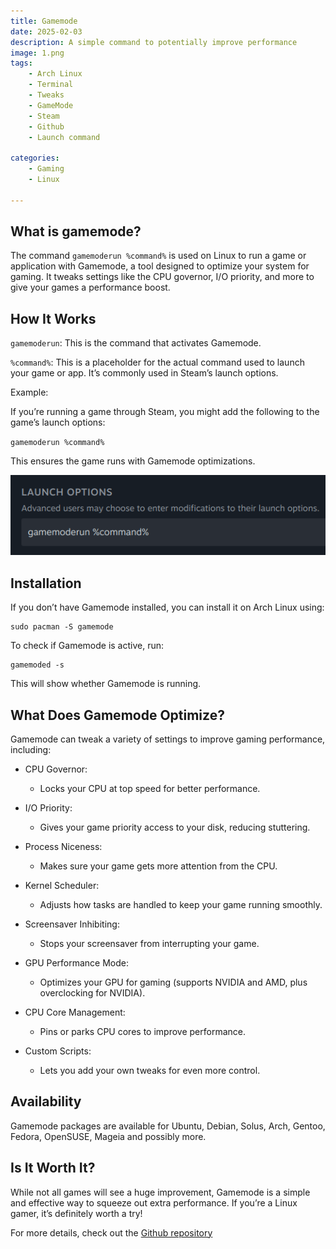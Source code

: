 ```yaml
---
title: Gamemode
date: 2025-02-03
description: A simple command to potentially improve performance
image: 1.png
tags:
    - Arch Linux
    - Terminal
    - Tweaks
    - GameMode
    - Steam
    - Github
    - Launch command

categories:
    - Gaming
    - Linux

---
```


## What is gamemode?

The command `gamemoderun %command%` is used on Linux to run a game or application with Gamemode, a tool designed to optimize your system for gaming. It tweaks settings like the CPU governor, I/O priority, and more to give your games a performance boost.

## How It Works

`gamemoderun`: This is the command that activates Gamemode.

`%command%`: This is a placeholder for the actual command used to launch your game or app. It’s commonly used in Steam’s launch options.

Example:

If you’re running a game through Steam, you might add the following to the game’s launch options:


`gamemoderun %command%`

This ensures the game runs with Gamemode optimizations.

![](2.png)

## Installation

If you don’t have Gamemode installed, you can install it on Arch Linux using:


```
sudo pacman -S gamemode
```

To check if Gamemode is active, run:

```
gamemoded -s
```
This will show whether Gamemode is running.


## What Does Gamemode Optimize?

Gamemode can tweak a variety of settings to improve gaming performance, including:

* CPU Governor:
  * Locks your CPU at top speed for better performance.

* I/O Priority:
  * Gives your game priority access to your disk, reducing stuttering.

* Process Niceness:
  * Makes sure your game gets more attention from the CPU.

* Kernel Scheduler:
  * Adjusts how tasks are handled to keep your game running smoothly.

* Screensaver Inhibiting:
  * Stops your screensaver from interrupting your game.

* GPU Performance Mode:
  * Optimizes your GPU for gaming (supports NVIDIA and AMD, plus overclocking for NVIDIA).

* CPU Core Management:
  * Pins or parks CPU cores to improve performance.

* Custom Scripts:
  * Lets you add your own tweaks for even more control.

## Availability

Gamemode packages are available for Ubuntu, Debian, Solus, Arch, Gentoo, Fedora, OpenSUSE, Mageia and possibly more.

## Is It Worth It?

While not all games will see a huge improvement, Gamemode is a simple and effective way to squeeze out extra performance. If you’re a Linux gamer, it’s definitely worth a try!

For more details, check out the [Github repository](https://github.com/FeralInteractive/gamemode)


